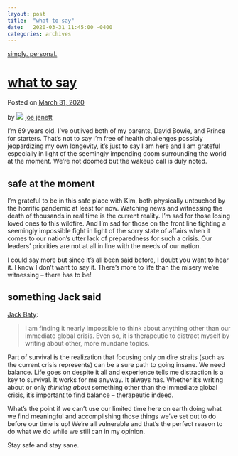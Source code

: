 ```yaml
---
layout: post
title:  "what to say"
date:   2020-03-31 11:45:00 -0400
categories: archives
---
```

[simply. personal.](https://simply.personal.jenett.org/what-to-say/)

 # [what to say](https://simply.personal.jenett.org/what-to-say/ "Permalink to what to say")
 
 Posted on [March 31, 2020](https://simply.personal.jenett.org/what-to-say/ "11:45 am")
 
 by ![](https://secure.gravatar.com/avatar/0bf0445b4e4b39f830b186b7e23195a1?s=40&d=identicon&r=pg) [joe jenett](https://simply.personal.jenett.org/author/admin/ "View all posts by joe jenett")
 
 I’m 69 years old. I’ve outlived both of my parents, David Bowie, and Prince for starters. That’s not to say I’m free of health challenges possibly jeopardizing my own longevity, it’s just to say I am here and I am grateful especially in light of the seemingly impending doom surrounding the world at the moment. We’re not doomed but the wakeup call is duly noted.
 
 ## safe at the moment
 
 I’m grateful to be in this safe place with Kim, both physically untouched by the horrific pandemic at least for now. Watching news and witnessing the death of thousands in real time is the current reality. I’m sad for those losing loved ones to this wildfire. And I’m sad for those on the front line fighting a seemingly impossible fight in light of the sorry state of affairs when it comes to our nation’s utter lack of preparedness for such a crisis. Our leaders’ priorities are not at all in line with the needs of our nation.
 
 I could say more but since it’s all been said before, I doubt you want to hear it. I know I don’t want to say it. There’s more to life than the misery we’re witnessing – there has to be!
 
 ## something Jack said
 
 [Jack Baty](https://copingmechanism.com/2020/im-not-ignoring-the-pandemic/):
 
 > I am finding it nearly impossible to think about anything other than our immediate global crisis. Even so, it is therapeutic to distract myself by writing about other, more mundane topics.
 
 Part of survival is the realization that focusing only on dire straits (such as the current crisis represents) can be a sure path to going insane. We need balance. Life goes on despite it all and experience tells me distraction is a key to survival. It works for me anyway. It always has. Whether it’s writing about or only _thinking about_ something other than the immediate global crisis, it’s important to find balance – therapeutic indeed.
 
 What’s the point if we can’t use our limited time here on earth doing what we find meaningful and accomplishing those things we’ve set out to do before our time is up! We’re all vulnerable and that’s the perfect reason to do what we do while we still can in my opinion.
 
 Stay safe and stay sane.